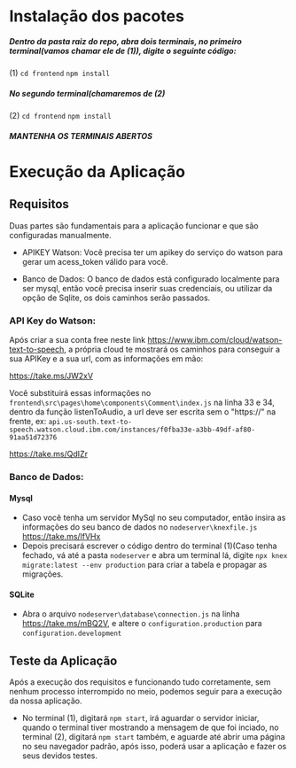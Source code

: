 # Instalação dos pacotes
##### Dentro da pasta raiz do repo, abra dois terminais, no primeiro terminal(vamos chamar ele de (1)), digite o seguinte código:
(1)
``` cd frontend ```
``` npm install ```
##### No segundo terminal(chamaremos de (2)
(2)
``` cd frontend ```
``` npm install ```

##### MANTENHA OS TERMINAIS ABERTOS

# Execução da Aplicação
## Requisitos
Duas partes são fundamentais para a aplicação funcionar e que são configuradas manualmente.

- APIKEY Watson: Você precisa ter um apikey do serviço do watson para gerar um acess_token válido para você.

- Banco de Dados: O banco de dados está configurado localmente para ser mysql, então você precisa inserir suas credenciais, ou utilizar da opção de Sqlite, os dois caminhos serão passados.

### API Key do Watson:
Após criar a sua conta free neste link https://www.ibm.com/cloud/watson-text-to-speech, a própria cloud te mostrará os caminhos para conseguir a sua APIKey e a sua url, com as informações em mão:

https://take.ms/JW2xV

Você substituirá essas informações no ```frontend\src\pages\home\components\Comment\index.js``` na linha 33 e 34, dentro da função listenToAudio, a url deve ser escrita sem o "https://" na frente, ex: ```api.us-south.text-to-speech.watson.cloud.ibm.com/instances/f0fba33e-a3bb-49df-af80-91aa51d72376```

https://take.ms/QdIZr

### Banco de Dados:
#### Mysql

- Caso você tenha um servidor MySql no seu computador, então insira as informações do seu banco de dados no ```nodeserver\knexfile.js``` https://take.ms/lfVHx
- Depois precisará escrever o código dentro do terminal (1)(Caso tenha fechado, vá até a pasta ```nodeserver``` e abra um terminal lá, digite ```npx knex migrate:latest --env production``` para criar a tabela e propagar as migrações.

#### SQLite

- Abra o arquivo ```nodeserver\database\connection.js``` na linha https://take.ms/mBQ2V, e altere o ```configuration.production``` para ```configuration.development```

## Teste da Aplicação

Após a execução dos requisitos e funcionando tudo corretamente, sem nenhum processo interrompido no meio, podemos seguir para a execução da nossa aplicação.

- No terminal (1), digitará ```npm start```, irá aguardar o servidor iniciar, quando o terminal tiver mostrando a mensagem de que foi inciado, no terminal (2), digitará ```npm start``` também, e aguarde até abrir uma página no seu navegador padrão, após isso, poderá usar a aplicação e fazer os seus devidos testes.
